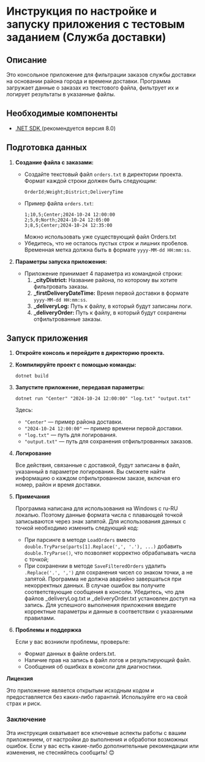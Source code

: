 # Инструкция по настройке и запуску приложения c тестовым заданием (Служба доставки)

## Описание

Это консольное приложение для фильтрации заказов службы доставки на основании района города и времени доставки. Программа загружает данные о заказах из текстового файла, фильтрует их и логирует результаты в указанные файлы.

## Необходимые компоненты

- [ .NET SDK ](https://dotnet.microsoft.com/download) (рекомендуется версия 8.0)

## Подготовка данных

1. **Создание файла с заказами:**
   - Создайте текстовый файл `orders.txt` в директории проекта. Формат каждой строки должен быть следующим:
     ```
     OrderId;Weight;District;DeliveryTime
     ```
   - Пример файла `orders.txt`:
     ```
     1;10,5;Center;2024-10-24 12:00:00
     2;5,0;North;2024-10-24 12:05:00
     3;8,5;Center;2024-10-24 12:35:00
     ```
     Можно использовать уже существующий файл Orders.txt
   - Убедитесь, что не осталось пустых строк и лишних пробелов. Временная метка должна быть в формате `yyyy-MM-dd HH:mm:ss`.

2. **Параметры запуска приложения:**
   - Приложение принимает 4 параметра из командной строки:
     1. **_cityDistrict:** Название района, по которому вы хотите фильтровать заказы.
     2. **_firstDeliveryDateTime:** Время первой доставки в формате `yyyy-MM-dd HH:mm:ss`.
     3. **_deliveryLog:** Путь к файлу, в который будут записаны логи.
     4. **_deliveryOrder:** Путь к файлу, в который будут сохранены отфильтрованные заказы.

## Запуск приложения

1. **Откройте консоль и перейдите в директорию проекта.**

2. **Компилируйте проект с помощью команды:**
   ```
   dotnet build
   ```
   
3. **Запустите приложение, передавая параметры:**
   ```
   dotnet run "Center" "2024-10-24 12:00:00" "log.txt" "output.txt"
   ```
   Здесь:
    - `"Center"` — пример района доставки.
    - `"2024-10-24 12:00:00"` — пример времени первой доставки.
    - `"log.txt"` — путь для логирования.
    - `"output.txt"` — путь для сохранения отфильтрованных заказов.
   
 4. **Логирование**
    
     Все действия, связанные с доставкой, будут записаны в файл, указанный в параметре логирования. Вы сможете найти информацию о каждом отфильтрованном заказе, включая его номер, район и время доставки.
    
 5. **Примечания**
    
     Программа написана для использования на Windows с ru-RU локалью. Поэтому данные формата числа с плавающей точкой записываются через знак запятой. Для использования данных с точкой необходимо изменить следующий код:
      - При парсинге в методе `LoadOrders` вместо `double.TryParse(parts[1].Replace(',', '.'), ...)` добавить `double.TryParse()`, что позволяет корректно обрабатывать числа с точкой;
      - При сохранении в методе `SaveFilteredOrders` удалить `.Replace('.', ',')` для сохранения чисел со знаком точки, а не запятой.
     Программа не должна аварийно завершаться при некорректных данных. В случае ошибок вы получите соответствующие сообщения в консоли.
     Убедитесь, что для файлов _deliveryLog.txt и _deliveryOrder.txt установлен доступ на запись.
     Для успешного выполнения приложения введите корректные параметры и данные в соответствии с указанными правилами.

 6. **Проблемы и поддержка**
    
    Если у вас возникли проблемы, проверьте:
    - Формат данных в файле orders.txt.
    - Наличие прав на запись в файл логов и результирующий файл.
    - Сообщения об ошибках в консоли для диагностики.

**Лицензия**

Это приложение является открытым исходным кодом и предоставляется без каких-либо гарантий. Используйте его на свой страх и риск.

### Заключение

Эта инструкция охватывает все ключевые аспекты работы с вашим приложением, от настройки до выполнения и обработки возможных ошибок. Если у вас есть какие-либо дополнительные рекомендации или изменения, не стесняйтесь сообщить! 😊
